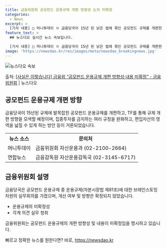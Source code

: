 ```yaml
---
title: 금융위원회 공모펀드 운용규제 개편 방향성 논의 미확정
categories:
  - News
excerpt: >
  [기사 내용] □ 머니투데이 ㅇ 금융당국이 15년 된 낡은 법에 묶인 공모펀드 규제를 개편한다. ㅇ 현행 공…
feature_text: >
  ## 뉴스다오 실시간 뉴스 속보입니다.

  [기사 내용] □ 머니투데이 ㅇ 금융당국이 15년 된 낡은 법에 묶인 공모펀드 규제를 개편한다. ㅇ 현행 공…
image: 'https://newsdao.kr/res/images/meta/newsdao_breakingnews.jpg'
---
```


![뉴스다오 속보](https://newsdao.kr/res/images/meta/newsdao_breakingnews.jpg)

<p>출처: <a href="https://newsdao.kr/3574" rel="dofollow">[사실은 이렇습니다] 금융위 “공모펀드 운용규제 개편 방향성·내용 미확정” - 금융위원회</a> | 뉴스다오</p>

<h2 data-ke-size="size26">공모펀드 운용규제 개편 방향</h2>
<p data-ke-size="size16">금융당국이 15년된 규제에 발목잡힌 공모펀드 운용규제를 개편하고, TF를 통해 규제 개편 방향을 모색할 예정이며, 집중투자를 금지하는 여러 규정을 완화하고, 편입자산의 영역을 넓힐 수 있게 하는 방안 등이 거론되었습니다.</p>

<table>
  <tr>
    <th>뉴스 소스</th>
    <th>문의처</th>
  </tr>
  <tr>
    <td>머니투데이</td>
    <td>금융위원회 자산운용과 (02-2100-2664)</td>
  </tr>
  <tr>
    <td>연합뉴스</td>
    <td>금융감독원 자산운용감독국 (02-3145-6717)</td>
  </tr>
</table>

<h2 data-ke-size="size26">금융위원회 설명</h2>
<p data-ke-size="size16">금융당국은 공모펀드 운용규제 중 운용규제(자본시장법 제81조)에 대한 브레인스토밍 차원의 실무회의를 가졌으며, 개선 여부 및 방향은 확정되지 않았습니다.</p>

<ul>
  <li>운용규제의 미확정성</li>
  <li>각계 의견 실무 청취</li>
</ul>

<p data-ke-size="size16">금융위원회는 공모펀드 운용규제의 개편 방향성 및 내용이 미확정임을 명시하고 있습니다.</p> 

빠르고 정확한 뉴스를 원한다면? 바로, <a href="https://newsdao.kr" rel="dofollow">https://newsdao.kr</a>


